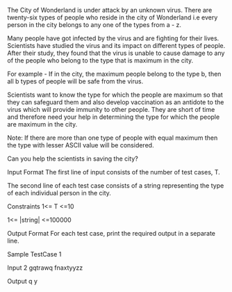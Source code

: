 The City of Wonderland is under attack by an unknown virus. There are twenty-six types of people who reside in the city of Wonderland i.e every person in the city belongs to any one of the types from a - z.


Many people have got infected by the virus and are fighting for their lives. Scientists have studied the virus and its impact on different types of people. After their study, they found that the virus is unable to cause damage to any of the people who belong to the type that is maximum in the city.


For example - If in the city, the maximum people belong to the type b, then all b types of people will be safe from the virus.


Scientists want to know the type for which the people are maximum so that they can safeguard them and also develop vaccination as an antidote to the virus which will provide immunity to other people. They are short of time and therefore need your help in determining the type for which the people are maximum in the city. 



Note: If there are more than one type of people with equal maximum then the type with lesser ASCII value will be considered.



Can you help the scientists in saving the city?



Input Format
The first line of input consists of the number of test cases, T.

The second line of each test case consists of a string representing the type of each individual person in the city.



Constraints
1<= T <=10

1<= |string| <=100000




Output Format
For each test case, print the required output in a separate line.



Sample TestCase 1

Input
2
gqtrawq
fnaxtyyzz

Output
q
y